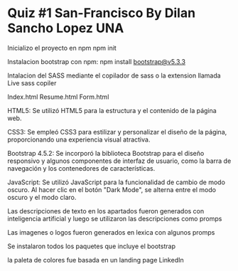 # Quiz #1 San-Francisco By Dilan Sancho Lopez UNA 

Inicializo el proyecto en npm 
npm init 

Instalacion bootstrap con npm: npm install bootstrap@v5.3.3

Intalacion del SASS mediante el copilador de sass o la extension llamada 
Live sass copiler 


Index.html   Resume.html   Form.html 

HTML5: Se utilizó HTML5 para la estructura y el contenido de la página web.

CSS3: Se empleó CSS3 para estilizar y personalizar el diseño de la página, proporcionando una experiencia visual atractiva.

Bootstrap 4.5.2: Se incorporó la biblioteca Bootstrap para el diseño responsivo y algunos componentes de interfaz de usuario, como la barra de navegación y los contenedores de características.

JavaScript: Se utilizó JavaScript para la funcionalidad de cambio de modo oscuro. Al hacer clic en el botón "Dark Mode", se alterna entre el modo oscuro y el modo claro.

Las descripciones de texto en los apartados fueron generados con inteligencia artificial y luego se utilizaron las descripciones como promps 

Las imagenes o logos fueron generados en lexica con algunos promps

Se instalaron todos los paquetes que incluye el bootstrap

la paleta de colores fue basada en un landing page LinkedIn
